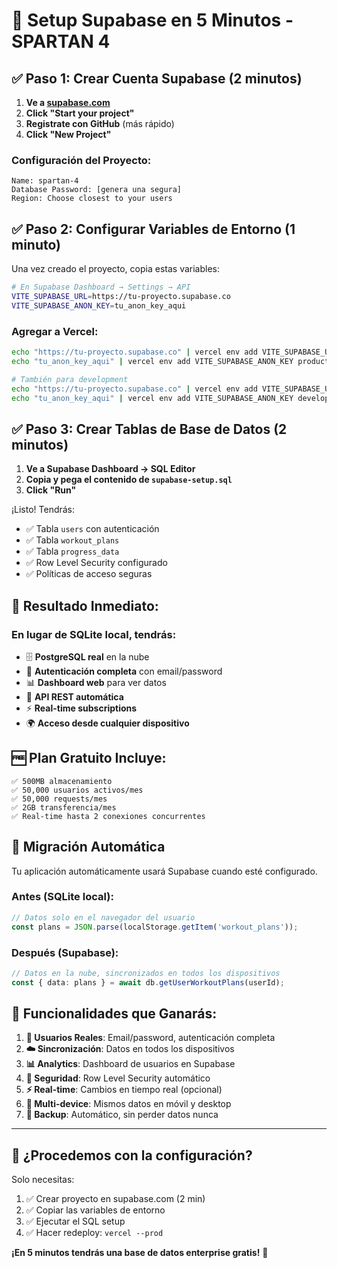 # 🚀 Setup Supabase en 5 Minutos - SPARTAN 4

## ✅ **Paso 1: Crear Cuenta Supabase (2 minutos)**

1. **Ve a [supabase.com](https://supabase.com)**
2. **Click "Start your project"**
3. **Registrate con GitHub** (más rápido)
4. **Click "New Project"**

### Configuración del Proyecto:
```
Name: spartan-4
Database Password: [genera una segura]
Region: Choose closest to your users
```

## ✅ **Paso 2: Configurar Variables de Entorno (1 minuto)**

Una vez creado el proyecto, copia estas variables:

```bash
# En Supabase Dashboard → Settings → API
VITE_SUPABASE_URL=https://tu-proyecto.supabase.co
VITE_SUPABASE_ANON_KEY=tu_anon_key_aqui
```

### Agregar a Vercel:
```bash
echo "https://tu-proyecto.supabase.co" | vercel env add VITE_SUPABASE_URL production
echo "tu_anon_key_aqui" | vercel env add VITE_SUPABASE_ANON_KEY production

# También para development
echo "https://tu-proyecto.supabase.co" | vercel env add VITE_SUPABASE_URL development
echo "tu_anon_key_aqui" | vercel env add VITE_SUPABASE_ANON_KEY development
```

## ✅ **Paso 3: Crear Tablas de Base de Datos (2 minutos)**

1. **Ve a Supabase Dashboard → SQL Editor**
2. **Copia y pega el contenido de `supabase-setup.sql`**
3. **Click "Run"**

¡Listo! Tendrás:
- ✅ Tabla `users` con autenticación
- ✅ Tabla `workout_plans` 
- ✅ Tabla `progress_data`
- ✅ Row Level Security configurado
- ✅ Políticas de acceso seguras

## 🎯 **Resultado Inmediato:**

### En lugar de SQLite local, tendrás:
- 🗄️ **PostgreSQL real** en la nube
- 🔐 **Autenticación completa** con email/password
- 📊 **Dashboard web** para ver datos
- 🔄 **API REST automática** 
- ⚡ **Real-time subscriptions**
- 🌍 **Acceso desde cualquier dispositivo**

## 🆓 **Plan Gratuito Incluye:**
```
✅ 500MB almacenamiento
✅ 50,000 usuarios activos/mes  
✅ 50,000 requests/mes
✅ 2GB transferencia/mes
✅ Real-time hasta 2 conexiones concurrentes
```

## 🔄 **Migración Automática**

Tu aplicación automáticamente usará Supabase cuando esté configurado. 

### Antes (SQLite local):
```typescript
// Datos solo en el navegador del usuario
const plans = JSON.parse(localStorage.getItem('workout_plans'));
```

### Después (Supabase):
```typescript
// Datos en la nube, sincronizados en todos los dispositivos
const { data: plans } = await db.getUserWorkoutPlans(userId);
```

## 🚀 **Funcionalidades que Ganarás:**

1. **👤 Usuarios Reales**: Email/password, autenticación completa
2. **☁️ Sincronización**: Datos en todos los dispositivos
3. **📊 Analytics**: Dashboard de usuarios en Supabase
4. **🔐 Seguridad**: Row Level Security automático
5. **⚡ Real-time**: Cambios en tiempo real (opcional)
6. **📱 Multi-device**: Mismos datos en móvil y desktop
7. **🔄 Backup**: Automático, sin perder datos nunca

---

## 🎯 **¿Procedemos con la configuración?**

Solo necesitas:
1. ✅ Crear proyecto en supabase.com (2 min)
2. ✅ Copiar las variables de entorno 
3. ✅ Ejecutar el SQL setup
4. ✅ Hacer redeploy: `vercel --prod`

**¡En 5 minutos tendrás una base de datos enterprise gratis!** 🚀